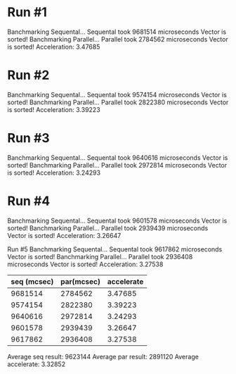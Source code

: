 # Run \#1
Banchmarking Sequental...
Sequental took 9681514 microseconds
Vector is sorted!
Banchmarking Parallel...
Parallel took 2784562 microseconds
Vector is sorted!
Acceleration: 3.47685

# Run \#2
Banchmarking Sequental...
Sequental took 9574154 microseconds
Vector is sorted!
Banchmarking Parallel...
Parallel took 2822380 microseconds
Vector is sorted!
Acceleration: 3.39223

# Run \#3
Banchmarking Sequental...
Sequental took 9640616 microseconds
Vector is sorted!
Banchmarking Parallel...
Parallel took 2972814 microseconds
Vector is sorted!
Acceleration: 3.24293

# Run #4
Banchmarking Sequental...
Sequental took 9601578 microseconds
Vector is sorted!
Banchmarking Parallel...
Parallel took 2939439 microseconds
Vector is sorted!
Acceleration: 3.26647

Run #5
Banchmarking Sequental...
Sequental took 9617862 microseconds
Vector is sorted!
Banchmarking Parallel...
Parallel took 2936408 microseconds
Vector is sorted!
Acceleration: 3.27538


| seq (mcsec) | par(mcsec)| accelerate 
| ------- | ------- | --------|
| 9681514 | 2784562 | 3.47685 |
| 9574154 | 2822380 | 3.39223 |
| 9640616 | 2972814 | 3.24293 |
| 9601578 | 2939439 | 3.26647 |
| 9617862 | 2936408 | 3.27538 |

Average seq result: 9623144
Average par result: 2891120
Average accelerate: 3.32852
